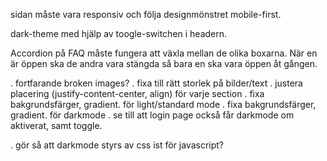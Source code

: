 

 sidan måste vara responsiv och följa designmönstret mobile-first.

dark-theme med hjälp av toogle-switchen i headern.

Accordion på FAQ måste fungera att växla mellan de olika boxarna. När en är öppen ska de andra vara stängda så bara en ska vara öppen åt gången.


. fortfarande broken images? 
. fixa till rätt storlek på bilder/text
. justera placering (justify-content-center, align) för varje section
. fixa bakgrundsfärger, gradient. för light/standard mode
. fixa bakgrundsfärger, gradient. för darkmode
. se till att login page också får darkmode om aktiverat, samt toggle.

. gör så att darkmode styrs av css ist för javascript?














